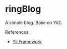 # ringBlog
A simple blog. Base on Yii2.


References
* [Yii Framework](http://www.yiiframework.com/)
